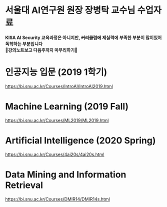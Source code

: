 # 서울대 AI연구원 원장 장병탁 교수님 수업자료  
**KISA AI Security 교육과정은 아니지만, ~~커리큘럼에~~ 제실력에 부족한 부분이 많이있어 독학하는 부분입니다**  
**👹강의노트보고 다음주까지 마무리하기👹**  

# 인공지능 입문 (2019 1학기)  
https://bi.snu.ac.kr/Courses/IntroAI/IntroAI2019.html  

# Machine Learning (2019 Fall)  
https://bi.snu.ac.kr/Courses/ML2019/ML2019.html  

# Artificial Intelligence (2020 Spring)  
https://bi.snu.ac.kr/Courses/4ai20s/4ai20s.html  

# Data Mining and Information Retrieval
https://bi.snu.ac.kr/Courses/DMIR14/DMIR14s.html
